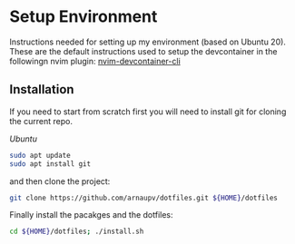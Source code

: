 # Setup Environment

Instructions needed for setting up my environment (based on Ubuntu 20).
These are the default instructions used to setup the devcontainer in the followingn nvim plugin: [nvim-devcontainer-cli](https://github.com/arnaupv/nvim-devcontainer-cli)

## Installation

If you need to start from scratch first you will need to install
git for cloning the current repo.

_Ubuntu_

```bash
sudo apt update
sudo apt install git
```

and then clone the project:

```bash
git clone https://github.com/arnaupv/dotfiles.git ${HOME}/dotfiles
```

Finally install the pacakges and the dotfiles:

```bash
cd ${HOME}/dotfiles; ./install.sh
```
